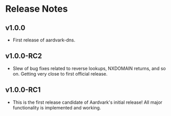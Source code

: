 # Release Notes

## v1.0.0
- First release of aardvark-dns.

## v1.0.0-RC2
- Slew of bug fixes related to reverse lookups, NXDOMAIN returns, and so on. Getting very close to first official release.

## v1.0.0-RC1
- This is the first release candidate of Aardvark's initial release! All major functionality is implemented and working.
